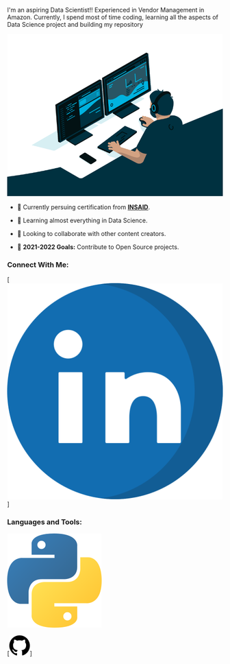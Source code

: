 
 I'm an aspiring Data Scientist!! Experienced in Vendor Management in Amazon. Currently, I spend most of time coding, learning all the aspects of Data Science project and building my repository

[![GIF](https://github.com/coldperformer/coldperformer/raw/master/gifs/developer.gif)](https://github.com/coldperformer/coldperformer/blob/master/gifs/developer.gif)

-   🔭  Currently persuing certification from  **[INSAID](https://www.insaid.co/)**.
    
-   🌱  Learning almost everything in Data Science.
    
-   👯  Looking to collaborate with other content creators.
    
-   🥅  **2021-2022 Goals:**  Contribute to Open Source projects.
    
    

### [](https://github.com/coldperformer/coldperformer#connect-with-me)**Connect With Me**:







[![LinkedIn](https://github.com/coldperformer/coldperformer/raw/master/social/linkedin.svg)][](https://www.linkedin.com/in/pallavi-mondal-66b59b5b/)



  

### [](https://github.com/coldperformer/coldperformer#languages-and-tools)**Languages and Tools**:

[![Python](https://github.com/coldperformer/coldperformer/raw/master/tools-&-languages/python.svg)](https://docs.python.org/3/)

[
[![GitHub](https://github.com/coldperformer/coldperformer/raw/master/tools-&-languages/github.svg)]](https://docs.github.com/en)

